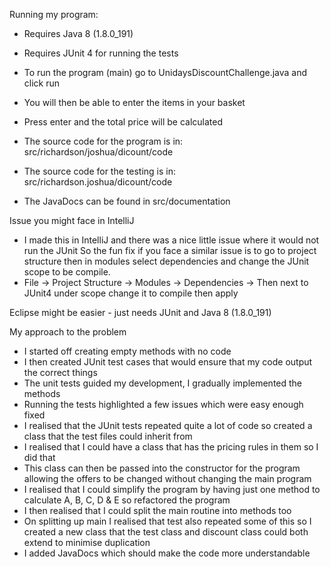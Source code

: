 Running my program:
- Requires Java 8 (1.8.0_191)
- Requires JUnit 4 for running the tests
- To run the program (main) go to UnidaysDiscountChallenge.java and click run
- You will then be able to enter the items in your basket
- Press enter and the total price will be calculated

- The source code for the program is in: src/richardson/joshua/dicount/code
- The source code for the testing is in: src/richardson.joshua/dicount/code
- The JavaDocs can be found in src/documentation 

Issue you might face in IntelliJ
- I made this in IntelliJ and there was a nice little issue where it would not run the JUnit
So the fun fix if you face a similar issue is to go to project structure then in modules select dependencies and change the JUnit scope to be compile.
- File -> Project Structure -> Modules -> Dependencies -> Then next to JUnit4 under scope change it to compile then apply

Eclipse might be easier - just needs JUnit and Java 8 (1.8.0_191)



My approach to the problem
- I started off creating empty methods with no code
- I then created JUnit test cases that would ensure that my code output the correct things
- The unit tests guided my development, I gradually implemented the methods 
- Running the tests highlighted a few issues which were easy enough fixed
- I realised that the JUnit tests repeated quite a lot of code so created a class that the test files could inherit from
- I realised that I could have a class that has the pricing rules in them so I did that
- This class can then be passed into the constructor for the program allowing the offers to be changed without changing the main program
- I realised that I could simplify the program by having just one method to calculate A, B, C, D & E so refactored the program
- I then realised that I could split the main routine into methods too
- On splitting up main I realised that test also repeated some of this so I created a new class that the test class and discount class could both extend to minimise duplication
- I added JavaDocs which should make the code more understandable
